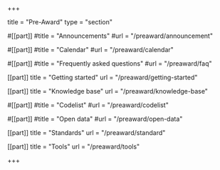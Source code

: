 +++

title = "Pre-Award"
type = "section"

#[[part]]
#title = "Announcements"
#url = "/preaward/announcement"

#[[part]]
#title = "Calendar"
#url = "/preaward/calendar"

#[[part]]
#title = "Frequently asked questions"
#url = "/preaward/faq"

[[part]]
title = "Getting started"
url = "/preaward/getting-started"

[[part]]
title = "Knowledge base"
url = "/preaward/knowledge-base"

#[[part]]
#title = "Codelist"
#url = "/preaward/codelist"

#[[part]]
#title = "Open data"
#url = "/preaward/open-data"

[[part]]
title = "Standards"
url = "/preaward/standard"

[[part]]
title = "Tools"
url = "/preaward/tools"

+++
